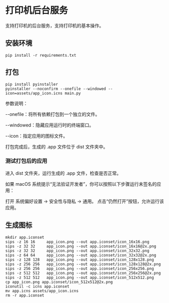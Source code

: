 # 打印机后台服务
支持打印机的后台服务，支持打印机的基本操作。

## 安装环境
```angular2html
pip install -r requirements.txt
```

## 打包

```
pip install pyinstaller
pyinstaller --noconfirm --onefile --windowed --icon=assets/app_icon.icns main.py
```

参数说明：

--onefile：将所有依赖打包到一个独立的文件。

--windowed：隐藏应用运行时的终端窗口。

--icon：指定应用的图标文件。

打包完成后，生成的 .app 文件位于 dist 文件夹中。

### 测试打包后的应用

进入 dist 文件夹，运行生成的 .app 文件，检查是否正常。

如果 macOS 系统提示“无法验证开发者”，你可以按照以下步骤运行未签名的应用：

打开 系统偏好设置 -> 安全性与隐私 -> 通用。
点击“仍然打开”按钮，允许运行该应用。

## 生成图标

```
mkdir app.iconset
sips -z 16 16     app_icon.png --out app.iconset/icon_16x16.png
sips -z 32 32     app_icon.png --out app.iconset/icon_16x16@2x.png
sips -z 32 32     app_icon.png --out app.iconset/icon_32x32.png
sips -z 64 64     app_icon.png --out app.iconset/icon_32x32@2x.png
sips -z 128 128   app_icon.png --out app.iconset/icon_128x128.png
sips -z 256 256   app_icon.png --out app.iconset/icon_128x128@2x.png
sips -z 256 256   app_icon.png --out app.iconset/icon_256x256.png
sips -z 512 512   app_icon.png --out app.iconset/icon_256x256@2x.png
sips -z 512 512   app_icon.png --out app.iconset/icon_512x512.png
cp app_icon.png app.iconset/icon_512x512@2x.png
iconutil -c icns app.iconset
mv app.icns assets/app_icon.icns
rm -r app.iconset
```
